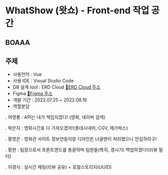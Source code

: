 WhatShow (왓쇼) - Front-end 작업 공간
=====
## BOAAA

주제
------
- 사용언어 : Vue
- 사용 IDE : Visual Studio Code
- DB 설계 tool : ERD Cloud [:link:ERD Cloud 주소](https://www.erdcloud.com/d/Jhbdz3qkTWXgCwCBY)
- Figma [:link:Figma 주소](https://www.figma.com/file/b4xJy7vWBSLwazV8ip7ppq/WhatShow?node-id=0%3A1)
- 개발 기간 : 2022.07.25 ~ 2022.08.19
- 역할분담

. 허영롱 : API는 내가 책임지겠다! (영화, 네이버 검색)

. 박은지 : 영화시간표 다 가져오겠어!(롯데시네마, CGV, 메가박스)

. 황영은 : 영화관 사이트 정보연동이랑 디자인은 너굴맨이 처리했으니 안심하라구!

. 황현 : 팀장으로서 프론트엔드를 총괄하며 팀원들(특히, 갱시기) 백업하겠다!(리뷰 필터)

. 이경식 : 실시간 채팅(리뷰 공유) + 로컬스토리지(UUID)
